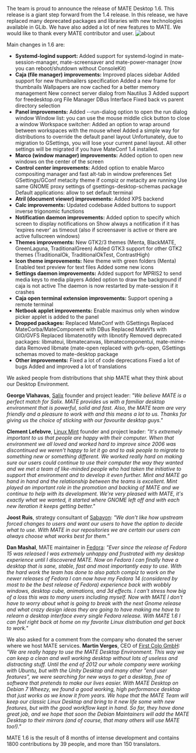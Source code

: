 <!--
.. link:
.. description:
.. tags: Releases,Salix,Linux Mint,Sabayon,Fedora
.. date: 2013-04-02 19:23:50
.. title: MATE 1.6 released
.. slug: 20130402mate-1-6-released
-->

The team is proud to announce the release of MATE Desktop 1.6. This release is
a giant step forward from the 1.4 release. In this release, we have replaced
many deprecated packages and libraries with new technologies available in
GLib. We have also added a lot of new features to MATE. We would like to thank
every MATE contributor and user. ![about](/wp-content/uploads/2013/03/about.png)

Main changes in 1.6 are:

  * **Systemd-logind support:** Added support for systemd-logind in mate-session-manager, mate-screensaver and mate-power-manager (now you can reboot/shutdown without ConsoleKit) 
  * **Caja (file manager) improvements:** Improved places sidebar Added support for new thumbnailers specification Added a new frame for thumbnails Wallpapers are now cached for a better memory management New connect server dialog from Nautilus 3 Added support for freedesktop.org File Manager DBus Interface Fixed back vs parent directory selection 
  * **Panel improvements:** Added --run-dialog option to open the run dialog window Window list: you can use the mouse middle click button to close a window Workspace switcher: Added an option to wrap around between workspaces with the mouse wheel Added a simple way for distributions to override the default panel layout Unfortunately, due to migration to GSettings, you will lose your current panel layout. All other settings will be migrated if you have MateConf 1.4 installed. 
  * **Marco (window manager) improvements:** Added option to open new windows on the center of the screen 
  * **Control center improvements:** Added option to enable Marco compositing manager and fast alt-tab in window preferences Set GSettings/GConf metacity theme if compiz or metacity are running Use same GNOME proxy settings of gsettings-desktop-schemas package Default applications: allow to set default terminal 
  * **Atril (document viewer) improvements:** Added XPS backend 
  * **Calc improvements:** Updated codebase Added buttons to support inverse trigonomic functions 
  * **Notification daemon improvements:** Added option to specify which screen to display notifications on Show always a notification if it has 'expires never' as timeout (also if screensaver is active or there are active fullscreen windows) 
  * **Themes improvements:** New GTK2/3 themes (Menta, BlackMATE, GreenLaguna, TraditionalGreen) Added GTK3 support for other GTK2 themes (TraditionalOk, TraditionalOkTest, ContrastHigh) 
  * **Icon theme improvements:** New theme with green folders (Menta) Enabled text preview for text files Added some new icons 
  * **Settings daemon improvements:** Added support for MPRIS2 to send media keys to media players Added option to draw the background if caja is not active The daemon is now restarted by mate-session if it crashes 
  * **Caja open terminal extension improvements:** Support opening a remote terminal 
  * **Netbook applet improvements:** Enable maximus only when window picker applet is added to the panel 
  * **Dropped packages:** Replaced MateConf with GSettings Replaced MateCorba/MateComponent with DBus Replaced MateVfs with GIO/GVFS Replaced libmatenotify with libnotify Removed deprecated packages: libmateui, libmatecanvas, libmatecomponentui, mate-mime-data Removed libmate (mate-open replaced with gvfs-open, GSettings schemas moved to mate-desktop package 
  * **Other improvements:** Fixed a lot of code deprecations Fixed a lot of bugs Added and improved a lot of translations 

We asked people from distributions that ship MATE what they think about our
Desktop Environment.

**George Vlahavas**, [Salix](http://www.salixos.org/) founder
and project leader: _"We believe MATE is a perfect match for Salix. MATE
provides us with a familiar desktop environment that is powerful, solid and
fast. Also, the MATE team are very friendly and a pleasure to work with and
this means a lot to us. Thanks for giving us the choice of sticking with our
favourite desktop guys."_

**Clement Lefebvre**, [Linux Mint](http://www.linuxmint.com/) founder and project leader: _"It's extremely
important to us that people are happy with their computer. When that
environment we all loved and worked hard to improve since 2006 was
discontinued we weren't happy to let it go and to ask people to migrate to
something new or something different. We worked really hard on making sure our
users could continue to use their computer the way they wanted and we met a
team of like-minded people who had taken the initiative to support that
environment and to develop it even further. Mint and MATE go hand in hand and
the relationship between the teams is excellent. Mint played an important role
in the promotion and backing of MATE and we continue to help with its
development. We're very pleased with MATE, it's exactly what we wanted, it
started where GNOME left off and with each new iteration it keeps getting
better."_

**Joost Ruis**, strategy consultant of
[Sabayon](http://www.sabayon.org/): _"We don't like how upstream forced changes
to users and want our users to have the option to decide what to use. With
MATE in our repositories we are certain our users can always choose what works
best for them."_

**Dan Mashal**, MATE maintainer in
[Fedora](https://fedoraproject.org/): _"Ever since the release of Fedora 15 was
released I was extremely unhappy and frustrated with my desktop experience
until I discovered MATE. Now on Fedora I can finally have a desktop that is
sane, stable, fast and most importantly easy to use. With the hard work the
team has done to also patch compiz to work on the newer releases of Fedora I
can now have my Fedora 14 (considered by most to be the best release of
Fedora) experience back with wobbly windows, desktop cube, animations, and 3d
effects. I can't stress how big of a loss this was to many users including
myself. Now with MATE I don't have to worry about what is going to break with
the next Gnome release and what crazy design ideas they are going to have
making me have to relearn a desktop interface every single Fedora release.
With MATE 1.6 I can feel right back at home on my favorite Linux distribution
and get back to work."_

We also asked for a comment from the company who
donated the server where we host MATE services. **Martin Verges**, CEO of [First
Colo GmbH](http://www.first-colo.net/EN/index.php): _"We are really happy to
use the MATE Desktop Environment. This way we can keep a clean and well
working desktop without lots of useless and distracting stuff. Until the end
of 2012 our whole company were working with Ubuntu, but with the Unity Desktop
and many other "end user features", we were searching for new ways to get a
desktop, free of software that pretends to make our lives easier. With MATE
Desktop on Debian 7 Wheezy, we found a good working, high performance desktop
that just works as we know it from years. We hope that the MATE Team will keep
our classic Linux Desktop and bring to it new life some with new features, but
with the good workflow kept in hand. So far, they have done great job, and we
hope that soon the Debian Maintainers will add the MATE Desktop to their
mirrors (and of course, that many others will use MATE too!)."_

MATE 1.6 is the
result of 8 months of intense development and contains 1800 contributions by
39 people, and more than 150 translators. 

<!--
[gallery
ids="350,351,352,353,354,355,356,357,358,359,360,361,362,363,364,365,366"]
Download the [screenshots pack](http://mate-
desktop.org/download/mate-1.6-screenshots.tar.xz) (5,6 mb).
-->
